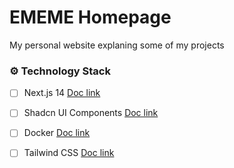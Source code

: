 # EMEME Homepage

My personal website explaning some of my projects

### ⚙️ Technology Stack

- [ ] Next.js 14 [Doc link](https://nextjs.org/)
- [ ] Shadcn UI Components [Doc link](https://ui.shadcn.com/examples/dashboard)
- [ ] Docker [Doc link](https://www.docker.com/)
- [ ] Tailwind CSS [Doc link](https://tailwindcss.com/)

